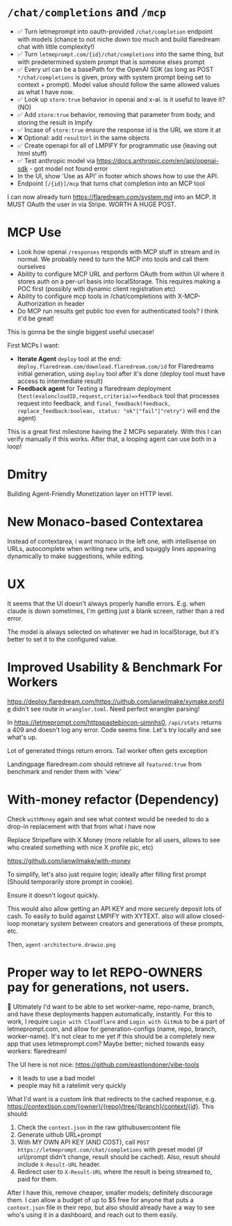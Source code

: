 # `/chat/completions` and `/mcp`

- ✅ Turn letmeprompt into oauth-provided `/chat/completion` endpoint with models (chance to not niche down too much and build flaredream chat with little complexity!)
- ✅ Turn `letmeprompt.com/{id}/chat/completions` into the same thing, but with predetermined system prompt that is someone elses prompt
- ✅ Every url can be a basePath for the OpenAI SDK (as long as POST `*/chat/completions` is given, proxy with system prompt being set to context + prompt). Model value should follow the same allowed values as what I have now.
- ✅ Look up `store:true` behavior in openai and x-ai. is it useful to leave it? (NO)
- ✅ Add `store:true` behavior, removing that parameter from body, and storing the result in lmpify
- ✅ Incase of `store:true` ensure the response id is the URL we store it at
- ❌ Optional: add `resultUrl` in the same objects
- ✅ Create openapi for all of LMPIFY for programmatic use (leaving out html stuff)
- ✅ Test anthropic model via https://docs.anthropic.com/en/api/openai-sdk - got model not found error
- In the UI, show 'Use as API' in footer which shows how to use the API.
- Endpoint `[/{id}]/mcp` that turns chat completion into an MCP tool

I can now already turn https://flaredream.com/system.md into an MCP. It MUST OAuth the user in via Stripe. WORTH A HUGE POST.

# MCP Use

- Look how openai `/responses` responds with MCP stuff in stream and in normal. We probably need to turn the MCP into tools and call them ourselves
- Ability to configure MCP URL and perform OAuth from within UI where it stores auth on a per-url basis into localStorage. This requires making a POC first (possibly with dynamic client registration etc)
- Ability to configure mcp tools in /chat/completions with X-MCP-Authorization in header
- Do MCP run results get public too even for authenticated tools? I think it'd be great!

This is gonna be the single biggest useful usecase!

First MCPs I want:

- **Iterate Agent** `deploy` tool at the end: `deploy.flaredream.com/download.flaredream.com/id` for Flaredreams initial generation, using `deploy` tool after it's done (deploy tool must have access to intermediate result)
- **Feedback agent** for Testing a flaredream deployment (`test(evaloncloudID,request,criteria)=>feedback` tool that processes request into feedback, and `final_feedback(feedback, replace_feedback:boolean, status: "ok"|"fail"|"retry")` will end the agent)

This is a great first milestone having the 2 MCPs separately. With this I can verify manually if this works. After that, a looping agent can use both in a loop!

# Dmitry

Building Agent-Friendly Monetization layer on HTTP level.

# New Monaco-based Contextarea

Instead of contextarea, i want monaco in the left one, with intellisense on URLs, autocomplete when writing new urls, and squiggly lines appearing dynamically to make suggestions, while editing.

# UX

It seems that the UI doesn't always properly handle errors. E.g. when claude is down sometimes, I'm getting just a blank screen, rather than a red error.

The model is always selected on whatever we had in localStorage, but it's better to set it to the configured value.

# Improved Usability & Benchmark For Workers

https://deploy.flaredream.com/https://uithub.com/janwilmake/xymake.profile didn't see route in `wrangler.toml`. Need perfect wrangler parsing!

In https://letmeprompt.com/httpspastebincon-ujmnhs0, `/api/stats` returns a 409 and doesn't log any error. Code seems fine. Let's try locally and see what's up.

Lot of generated things return errors. Tail worker often gets exception

Landingpage flaredream.com should retrieve all `featured:true` from benchmark and render them with 'view'

# With-money refactor (Dependency)

Check `withMoney` again and see what context would be needed to do a drop-in replacement with that from what i have now

Replace Stripeflare with X Money (more reliable for all users, allows to see who created something with nice X profile pic, etc)

https://github.com/janwilmake/with-money

To simplify, let's also just require login; ideally after filling first prompt (Should temporarily store prompt in cookie).

Ensure it doesn't logout quickly.

This would also allow getting an API KEY and more securely deposit lots of cash. To easily to build against LMPIFY with XYTEXT. also will allow closed-loop monetary system between creators and generations of these prompts, etc.

Then, `agent-architecture.drawio.png`

# Proper way to let REPO-OWNERS pay for generations, not users.

🤔 Ultimately I'd want to be able to set worker-name, repo-name, branch, and have these deployments happen automatically, instantly. For this to work, I require `Login with Cloudflare` and `Login with GitHub` to be a part of letmeprompt.com, and allow for generation-configs (name, repo, branch, worker-name). It's not clear to me yet if this should be a completely new app that uses letmeprompt.com? Maybe better; niched towards easy workers: flaredream!

The UI here is not nice: https://github.com/eastlondoner/vibe-tools

- it leads to use a bad model
- people may hit a ratelimit very quickly

What I'd want is a custom link that redirects to the cached response, e.g. https://contextjson.com/{owner}/{repo}/tree/{branch}/context/{id}. This should:

1. Check the `context.json` in the raw githubusercontent file
2. Generate uithub URL+prompt
3. With MY OWN API KEY (AND COST), call `POST https://letmeprompt.com/chat/completions` with preset model (if url/prompt didn't change, result should be cached). Also, result should include `X-Result-URL` header.
4. Redirect user to `X-Result-URL` where the result is being streamed to, paid for them.

After I have this, remove cheaper, smaller models; definitely discourage them. I can allow a budget of up to $5 free for anyone that puts a `context.json` file in their repo, but also should already have a way to see who's using it in a dashboard, and reach out to them easily.
